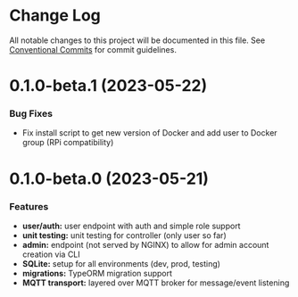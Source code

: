 # Change Log

All notable changes to this project will be documented in this file.
See [Conventional Commits](https://conventionalcommits.org) for commit guidelines.

# 0.1.0-beta.1 (2023-05-22)

### Bug Fixes

* Fix install script to get new version of Docker and add user to Docker group (RPi compatibility)


# 0.1.0-beta.0 (2023-05-21)

### Features
* **user/auth:** user endpoint with auth and simple role support
* **unit testing:** unit testing for controller (only user so far)
* **admin:** endpoint (not served by NGINX) to allow for admin account creation via CLI
* **SQLite:** setup for all environments (dev, prod, testing)
* **migrations:** TypeORM migration support
* **MQTT transport:** layered over MQTT broker for message/event listening
